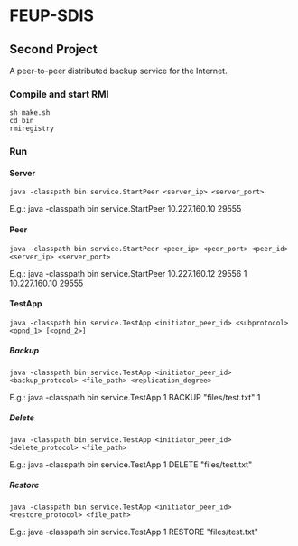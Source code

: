 # FEUP-SDIS

## Second Project
A peer-to-peer distributed backup service for the Internet.

### Compile and start RMI
```
sh make.sh
cd bin
rmiregistry
```

### Run

#### Server
```
java -classpath bin service.StartPeer <server_ip> <server_port>
```
E.g.: java -classpath bin service.StartPeer 10.227.160.10 29555


#### Peer
```
java -classpath bin service.StartPeer <peer_ip> <peer_port> <peer_id> <server_ip> <server_port>
```
E.g.: java -classpath bin service.StartPeer 10.227.160.12 29556 1 10.227.160.10 29555

#### TestApp
```
java -classpath bin service.TestApp <initiator_peer_id> <subprotocol> <opnd_1> [<opnd_2>]
```

##### Backup
```
java -classpath bin service.TestApp <initiator_peer_id> <backup_protocol> <file_path> <replication_degree>
```
E.g.: java -classpath bin service.TestApp 1 BACKUP "files/test.txt" 1


##### Delete
```
java -classpath bin service.TestApp <initiator_peer_id> <delete_protocol> <file_path>
```
E.g.: java -classpath bin service.TestApp 1 DELETE "files/test.txt"


##### Restore
```
java -classpath bin service.TestApp <initiator_peer_id> <restore_protocol> <file_path>
```
E.g.: java -classpath bin service.TestApp 1 RESTORE "files/test.txt"
